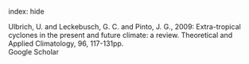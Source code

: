 index: hide

<div class="Citation">

  <div class="Citation-body">
    <div class="Citation-text">Ulbrich, U. and Leckebusch, G. C. and Pinto, J. G., 2009: Extra-tropical cyclones in the present and future climate: a review. <span class="Article-journal">Theoretical and Applied Climatology, </span><span class="Article-volume">96, </span>117-131pp.</div>
    <div class="Citation-links">
      <div class="CitationLink" data-href="https://scholar.google.com/scholar?q=Extra-tropical+cyclones+in+the+present+and+future+climate%3A+a+review">
        <div class="CitationLink-icon CitationLink-Scholar"></div>
        <div class="CitationLink-text">Google Scholar</div>
      </div>
    </div>
  </div>
</div>


<div class="Citation-copy">

</div>